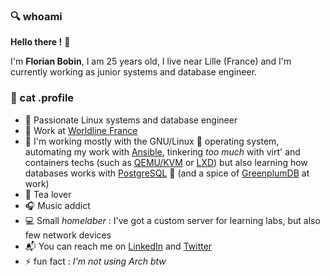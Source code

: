 ### :mag: whoami

**Hello there !** :raising_hand:

I'm **Florian Bobin**, I am 25 years old, I live near Lille (France) and I'm currently working as junior systems and database engineer.

### :floppy_disk: cat .profile

* :construction_worker: Passionate Linux systems and database engineer
* :office: Work at [Worldline France](https://fr.worldline.com/fr/home.html)
* :wrench: I'm working mostly with the GNU/Linux :penguin: operating system, automating my work with [Ansible](https://www.ansible.com/), tinkering *too much* with virt' and containers techs (such as [QEMU/KVM](https://www.redhat.com/en/topics/virtualization/what-is-KVM) or [LXD](https://linuxcontainers.org/lxd/introduction/)) but also learning how databases works with [PostgreSQL](https://www.postgresql.org/) 🐘 (and a spice of [GreenplumDB](https://greenplum.org/) at work)
* :tea: Tea lover
* :headphones: Music addict
* :computer: Small *homelaber* : I've got a custom server for learning labs, but also few network devices
* :mailbox_with_mail: You can reach me on [LinkedIn](https://www.linkedin.com/in/florian-bobin/) and [Twitter](https://twitter.com/_fbnd)
* :zap: fun fact : *I'm not using Arch btw*

<!--
**ruskofd/ruskofd** is a ✨ _special_ ✨ repository because its `README.md` (this file) appears on your GitHub profile.

Here are some ideas to get you started:

- 🔭 I’m currently working on ...
- 🌱 I’m currently learning ...
- 👯 I’m looking to collaborate on ...
- 🤔 I’m looking for help with ...
- 💬 Ask me about ...
- 📫 How to reach me: ...
- 😄 Pronouns: ...
- ⚡ Fun fact: ...
-->
